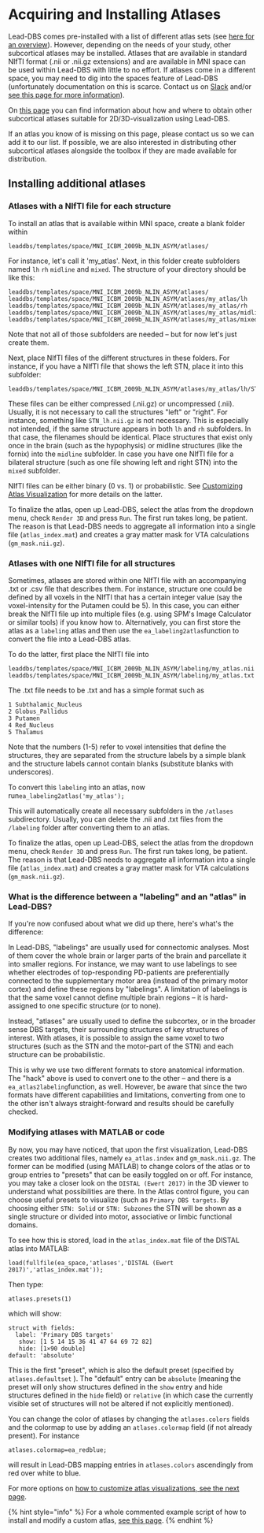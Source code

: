 # Acquiring and Installing Atlases

Lead-DBS comes pre-installed with a list of different atlas sets (see [here for an overview](https://www.lead-dbs.org/helpsupport/knowledge-base/atlasesresources/atlases/)). However, depending on the needs of your study, other subcortical atlases may be installed.  Atlases that are available in standard NIfTI format (.nii or .nii.gz extensions) and are available in MNI space can be used within Lead-DBS with little to no effort. If atlases come in a different space, you may need to dig into the spaces feature of Lead-DBS (unfortunately documentation on this is scarce. Contact us on [Slack](https://leadsuite.slack.com) and/or [see this page for more information](https://www.lead-dbs.org/about-the-mni-spaces/)).

On [this page](https://www.lead-dbs.org/?page\_id=45) you can find information about how and where to obtain other subcortical atlases suitable for 2D/3D-visualization using Lead-DBS.

If an atlas you know of is missing on this page, please contact us so we can add it to our list. If possible, we are also interested in distributing other subcortical atlases alongside the toolbox if they are made available for distribution.

## Installing additional atlases

### Atlases with a NIfTI file for each structure

To install an atlas that is available within MNI space, create a blank folder within

```
leaddbs/templates/space/MNI_ICBM_2009b_NLIN_ASYM/atlases/
```

For instance, let's call it 'my\_atlas'. Next, in this folder create subfolders named `lh` `rh` `midline` and `mixed`. The structure of your directory should be like this:

```
leaddbs/templates/space/MNI_ICBM_2009b_NLIN_ASYM/atlases/
leaddbs/templates/space/MNI_ICBM_2009b_NLIN_ASYM/atlases/my_atlas/lh
leaddbs/templates/space/MNI_ICBM_2009b_NLIN_ASYM/atlases/my_atlas/rh
leaddbs/templates/space/MNI_ICBM_2009b_NLIN_ASYM/atlases/my_atlas/midline
leaddbs/templates/space/MNI_ICBM_2009b_NLIN_ASYM/atlases/my_atlas/mixed
```

Note that not all of those subfolders are needed – but for now let's just create them.

Next, place NIfTI files of the different structures in these folders. For instance, if you have a NIfTI file that shows the left STN, place it into this subfolder:

```
leaddbs/templates/space/MNI_ICBM_2009b_NLIN_ASYM/atlases/my_atlas/lh/STN.nii.gz
```

These files can be either compressed (.nii.gz) or uncompressed (.nii). Usually, it is not necessary to call the structures "left" or "right". For instance, something like `STN_lh.nii.gz` is not necessary. This is especially not intended, if the same structure appears in both `lh` and `rh` subfolders. In that case, the filenames should be identical. Place structures that exist only once in the brain (such as the hypophysis) or midline structures (like the fornix) into the `midline` subfolder. In case you have one NIfTI file for a bilateral structure (such as one file showing left and right STN) into the `mixed` subfolder.

NIfTI files can be either binary (0 vs. 1) or probabilistic. See [Customizing Atlas Visualization](customizing-atlas-visualization.md) for more details on the latter.

To finalize the atlas, open up Lead-DBS, select the atlas from the dropdown menu, check `Render 3D` and press `Run`. The first run takes long, be patient. The reason is that Lead-DBS needs to aggregate all information into a single file (`atlas_index.mat`) and creates a gray matter mask for VTA calculations (`gm_mask.nii.gz`).

### Atlases with one NIfTI file for all structures

Sometimes, atlases are stored within one NIfTI file with an accompanying .txt or .csv file that describes them. For instance, structure one could be defined by all voxels in the NIfTI that has a certain integer value (say the voxel-intensity for the Putamen could be 5). In this case, you can either break the NIfTI file up into multiple files (e.g. using SPM's Image Calculator or similar tools) if you know how to. Alternatively, you can first store the atlas as a `labeling` atlas and then use the `ea_labeling2atlas`function to convert the file into a Lead-DBS atlas.

To do the latter, first place the NIfTI file into

```
leaddbs/templates/space/MNI_ICBM_2009b_NLIN_ASYM/labeling/my_atlas.nii
leaddbs/templates/space/MNI_ICBM_2009b_NLIN_ASYM/labeling/my_atlas.txt
```

The .txt file needs to be .txt and has a simple format such as

```
1 Subthalamic_Nucleus
2 Globus_Pallidus
3 Putamen
4 Red_Nucleus
5 Thalamus
```

Note that the numbers (1-5) refer to voxel intensities that define the structures, they are separated from the structure labels by a simple blank and the structure labels cannot contain blanks (substitute blanks with underscores).

To convert this `labeling` into an atlas, now run`ea_labeling2atlas('my_atlas');`

This will automatically create all necessary subfolders in the `/atlases` subdirectory. Usually, you can delete the .nii and .txt files from the `/labeling` folder after converting them to an atlas.

To finalize the atlas, open up Lead-DBS, select the atlas from the dropdown menu, check `Render 3D` and press `Run`. The first run takes long, be patient. The reason is that Lead-DBS needs to aggregate all information into a single file (`atlas_index.mat`) and creates a gray matter mask for VTA calculations (`gm_mask.nii.gz`).

### What is the difference between a "labeling" and an "atlas" in Lead-DBS?

If you're now confused about what we did up there, here's what's the difference:

In Lead-DBS, "labelings" are usually used for connectomic analyses. Most of them cover the whole brain or larger parts of the brain and parcellate it into smaller regions. For instance, we may want to use labelings to see whether electrodes of top-responding PD-patients are preferentially connected to the supplementary motor area (instead of the primary motor cortex) and define these regions by "labelings". A limitation of labelings is that the same voxel cannot define multiple brain regions – it is hard-assigned to one specific structure (or to none).

Instead, "atlases" are usually used to define the subcortex, or in the broader sense DBS targets, their surrounding structures of key structures of interest. With atlases, it is possible to assign the same voxel to two structures (such as the STN and the motor-part of the STN) and each structure can be probabilistic.

This is why we use two different formats to store anatomical information. The "hack" above is used to convert one to the other – and there is a `ea_atlas2labeling`function, as well. However, be aware that since the two formats have different capabilities and limitations, converting from one to the other isn't always straight-forward and results should be carefully checked.

### Modifying atlases with MATLAB or code

By now, you may have noticed, that upon the first visualization, Lead-DBS creates two additional files, namely `ea_atlas.index` and `gm_mask.nii.gz`. The former can be modified (using MATLAB) to change colors of the atlas or to group entries to "presets" that can be easily toggled on or off. For instance, you may take a closer look on the `DISTAL (Ewert 2017)` in the 3D viewer to understand what possibilities are there. In the Atlas control figure, you can choose useful presets to visualize (such as `Primary DBS targets`. By choosing either `STN: Solid` or `STN: Subzones` the STN will be shown as a single structure or divided into motor, associative or limbic functional domains.

To see how this is stored, load in the `atlas_index.mat` file of the DISTAL atlas into MATLAB:

```
load(fullfile(ea_space,'atlases','DISTAL (Ewert 2017)','atlas_index.mat'));
```

Then type:

```
atlases.presets(1)
```

which will show:

```
struct with fields:
  label: 'Primary DBS targets'
   show: [1 5 14 15 36 41 47 64 69 72 82]
   hide: [1×90 double]
default: 'absolute'
```

This is the first "preset", which is also the default preset (specified by `atlases.defaultset` ). The "default" entry can be `absolute` (meaning the preset will only show structures defined in the `show` entry and hide structures defined in the `hide` field) or `relative` (in which case the currently visible set of structures will not be altered if not explicitly mentioned).

You can change the color of atlases by changing the `atlases.colors` fields and the colormap to use by adding an `atlases.colormap` field (if not already present). For instance

```
atlases.colormap=ea_redblue;
```

will result in Lead-DBS mapping entries in `atlases.colors` ascendingly from red over white to blue.

For more options on [how to customize atlas visualizations, see the next page](customizing-atlas-visualization.md).

{% hint style="info" %}
For a whole commented example script of how to install and modify a custom atlas, [see this page](../useful-command-line-tools/installing-an-atlas-from-a-repository.md).
{% endhint %}
